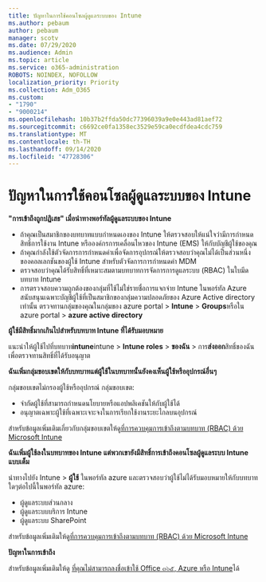 ```yaml
---
title: ปัญหาในการใช้คอนโซลผู้ดูแลระบบของ Intune
ms.author: pebaum
author: pebaum
manager: scotv
ms.date: 07/29/2020
ms.audience: Admin
ms.topic: article
ms.service: o365-administration
ROBOTS: NOINDEX, NOFOLLOW
localization_priority: Priority
ms.collection: Adm_O365
ms.custom:
- "1790"
- "9000214"
ms.openlocfilehash: 10b37b2ffda50dc77396039a9e0e443ad81aef72
ms.sourcegitcommit: c6692ce0fa1358ec3529e59ca0ecdfdea4cdc759
ms.translationtype: MT
ms.contentlocale: th-TH
ms.lasthandoff: 09/14/2020
ms.locfileid: "47728306"
---
```

# <a name="problems-using-the-intune-admin-console"></a>ปัญหาในการใช้คอนโซลผู้ดูแลระบบของ Intune

**"การเข้าถึงถูกปฏิเสธ" เมื่อนำทางพอร์ทัลผู้ดูแลระบบของ Intune**

- ถ้าคุณเป็นสมาชิกของบทบาทแบบกำหนดเองของ Intune ให้ตรวจสอบให้แน่ใจว่ามีการกำหนดสิทธิ์การใช้งาน Intune หรือองค์กรการเคลื่อนไหวของ Intune (EMS) ให้กับบัญชีผู้ใช้ของคุณ
- ถ้าคุณกำลังใช้ตัวจัดการการกำหนดค่าเพื่อจัดการอุปกรณ์ให้ตรวจสอบว่าคุณไม่ได้เป็นส่วนหนึ่งของคอลเลกชันของผู้ใช้ Intune สำหรับตัวจัดการการกำหนดค่า MDM
- ตรวจสอบว่าคุณได้รับสิทธิ์ที่เหมาะสมตามบทบาทการจัดการการดูแลระบบ (RBAC) ในใบมีดบทบาท Intune
- การตรวจสอบความถูกต้องของกลุ่มที่ใช้ไม่ใช่รายชื่อการแจกจ่าย Intune ในพอร์ทัล Azure สนับสนุนเฉพาะบัญชีผู้ใช้ที่เป็นสมาชิกของกลุ่มความปลอดภัยของ Azure Active directory เท่านั้น ตรวจทานกลุ่มของคุณในกลุ่มของ azure portal > **Intune**  >  **Groups**หรือใน azure portal > **azure active directory**

**ผู้ใช้มีสิทธิ์มากเกินไปสำหรับบทบาท Intune ที่ได้รับมอบหมาย**

แนะนำให้ผู้ใช้ไปที่บทบาท**intune**intune  >  **Intune roles**  >  **ของฉัน**  >  การ**ส่งออก**สิทธิ์ของฉันเพื่อตรวจทานสิทธิ์ที่ได้รับอนุญาต

**ฉันเพิ่มกลุ่มขอบเขตให้กับบทบาทแต่ผู้ใช้ในบทบาทนั้นยังคงเห็นผู้ใช้หรืออุปกรณ์อื่นๆ**

กลุ่มขอบเขตไม่กรองผู้ใช้หรืออุปกรณ์ กลุ่มขอบเขต:

- จำกัดผู้ใช้ที่สามารถกำหนดนโยบายหรือแอปพลิเคชันให้กับผู้ใช้ได้
- อนุญาตเฉพาะผู้ใช้ที่เฉพาะเจาะจงในการเรียกใช้งานระยะไกลบนอุปกรณ์

สำหรับข้อมูลเพิ่มเติมเกี่ยวกับกลุ่มขอบเขตให้ดู[ที่การควบคุมการเข้าถึงตามบทบาท (RBAC) ด้วย Microsoft Intune](https://docs.microsoft.com/intune/role-based-access-control)

**ฉันเพิ่มผู้ใช้ลงในบทบาทของ Intune แต่พวกเขายังมีสิทธิ์การเข้าถึงคอนโซลผู้ดูแลระบบ Intune แบบเต็ม**

นำทางไปยัง Intune > **ผู้ใช้** ในพอร์ทัล azure และตรวจสอบว่าผู้ใช้ไม่ได้รับมอบหมายให้กับบทบาทใดๆต่อไปนี้ในพอร์ทัล azure:

- ผู้ดูแลระบบส่วนกลาง
- ผู้ดูแลระบบบริการ Intune
- ผู้ดูแลระบบ SharePoint

สำหรับข้อมูลเพิ่มเติมให้ดู[ที่การควบคุมการเข้าถึงตามบทบาท (RBAC) ด้วย Microsoft Intune](https://docs.microsoft.com/intune/role-based-access-control)

**ปัญหาในการเข้าถึง**

สำหรับข้อมูลเพิ่มเติมให้ดู [ที่คุณไม่สามารถลงชื่อเข้าใช้ Office ๓๖๕, Azure หรือ Intune](https://support.microsoft.com/help/2412085/you-can-t-sign-in-to-office-365-azure-or-intune)ได้